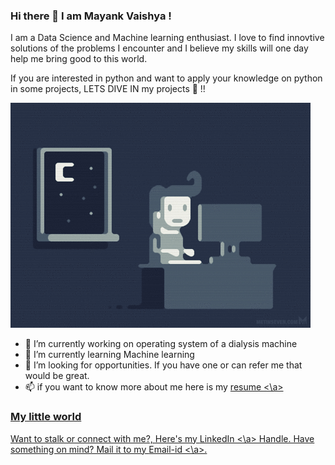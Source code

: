 ### Hi there 👋 I am Mayank Vaishya !

I am a Data Science and Machine learning enthusiast. I love to find innovtive solutions of the problems I encounter and I believe my skills will one day help me bring good to this world. 

If you are interested in python and want to apply your knowledge on python in some projects, LETS DIVE IN my projects 🤩 !!

<img src="gif.gif">


- 🔭 I’m currently working on operating system of a dialysis machine
- 🌱 I’m currently learning Machine learning
- 👯 I’m looking for opportunities. If you have one or can refer me that would be great.
- 📫 if you want to know more about me here is my <a href=""> resume <\a>

### My little world
Want to stalk or connect with me?, Here's my <a href="www.linkedin.com/in/mayank-vaishya"> LinkedIn  <\a> Handle.
Have something on mind? Mail it to my <a href="mayankvaishya.be18prod@pec.edu.in "> Email-id <\a>.
